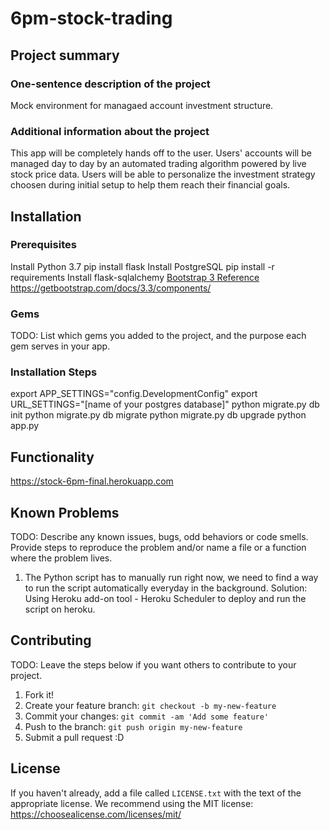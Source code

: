 # 6pm-stock-trading

## Project summary

### One-sentence description of the project

Mock environment for managaed account investment structure.

### Additional information about the project

This app will be completely hands off to the user. Users' accounts will be managed day to day by an automated trading algorithm powered by live stock price data. Users will be able to personalize the investment strategy choosen during initial setup to help them reach their financial goals. 


## Installation

### Prerequisites

Install Python 3.7
pip install flask
Install PostgreSQL
pip install -r requirements
Install flask-sqlalchemy
[Bootstrap 3 Reference](https://getbootstrap.com/docs/3.3/components/ "Bootstrap 3 Reference")
https://getbootstrap.com/docs/3.3/components/

### Gems

TODO: List which gems you added to the project, and the purpose each gem serves in your app.

### Installation Steps
export APP_SETTINGS="config.DevelopmentConfig"
export URL_SETTINGS="[name of your postgres database]"
python migrate.py db init
python migrate.py db migrate
python migrate.py db upgrade
python app.py


## Functionality

https://stock-6pm-final.herokuapp.com 


## Known Problems

TODO: Describe any known issues, bugs, odd behaviors or code smells. 
Provide steps to reproduce the problem and/or name a file or a function where the problem lives.
1. The Python script has to manually run right now, we need to find a way to run the script automatically everyday in the background.
   Solution: Using Heroku add-on tool - Heroku Scheduler to deploy and run the script on heroku.

## Contributing

TODO: Leave the steps below if you want others to contribute to your project.

1. Fork it!
2. Create your feature branch: `git checkout -b my-new-feature`
3. Commit your changes: `git commit -am 'Add some feature'`
4. Push to the branch: `git push origin my-new-feature`
5. Submit a pull request :D

## License

If you haven't already, add a file called `LICENSE.txt` with the text of the appropriate license.
We recommend using the MIT license: <https://choosealicense.com/licenses/mit/>
